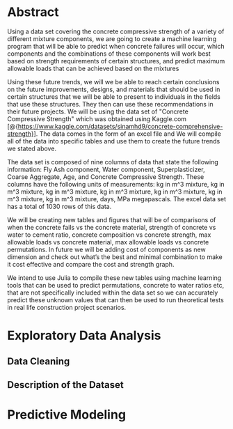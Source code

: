 # Abstract

Using a data set covering the concrete compressive strength of a variety of different mixture components, we are going to create a machine learning program that will be able to predict when concrete failures will occur, which components and the combinations of these components will work best based on strength requirements of certain structures, and predict maximum allowable loads that can be achieved based on the mixtures

Using these future trends, we will we be able to reach certain conclusions on the future improvements, designs, and materials that should be used in certain structures that we will be able to present to individuals in the fields that use these structures. They then can use these recommendations in their future projects. We will be using the data set of "Concrete Compressive Strength" which was obtained using Kaggle.com [@{https://www.kaggle.com/datasets/sinamhd9/concrete-comprehensive-strength}]. The data comes in the form of an excel file and We will compile all of the data into specific tables and use them to create the future trends we stated above.

The data set is composed of nine columns of data that state the following information: Fly Ash component, Water component, Superplasticizer, Coarse Aggregate, Age, and Concrete Compressive Strength. These columns have the following units of measurements: kg in m^3 mixture, kg in m^3 mixture, kg in m^3 mixture, kg in m^3 mixture, kg in m^3 mixture, kg in m^3 mixture, kg in m^3 mixture, days, MPa megapascals. The excel data set has a total of 1030 rows of this data.

We will be creating new tables and figures that will be of comparisons of when the concrete fails vs the concrete material, strength of concrete vs water to cement ratio, concrete composition vs concrete strength, max allowable loads vs concrete material, max allowable loads vs concrete permutations. In future we will be adding cost of components as new dimension and check out what’s the best and minimal combination to make it cost effective and compare the cost and strength graph.

We intend to use Julia to compile these new tables using machine learning tools that can be used to predict permutations, concrete to water ratios etc, that are not specifically included within the data set so we can accurately predict these unknown values that can then be used to run theoretical tests in real life construction project scenarios.

# Exploratory Data Analysis

## Data Cleaning

## Description of the Dataset

# Predictive Modeling
